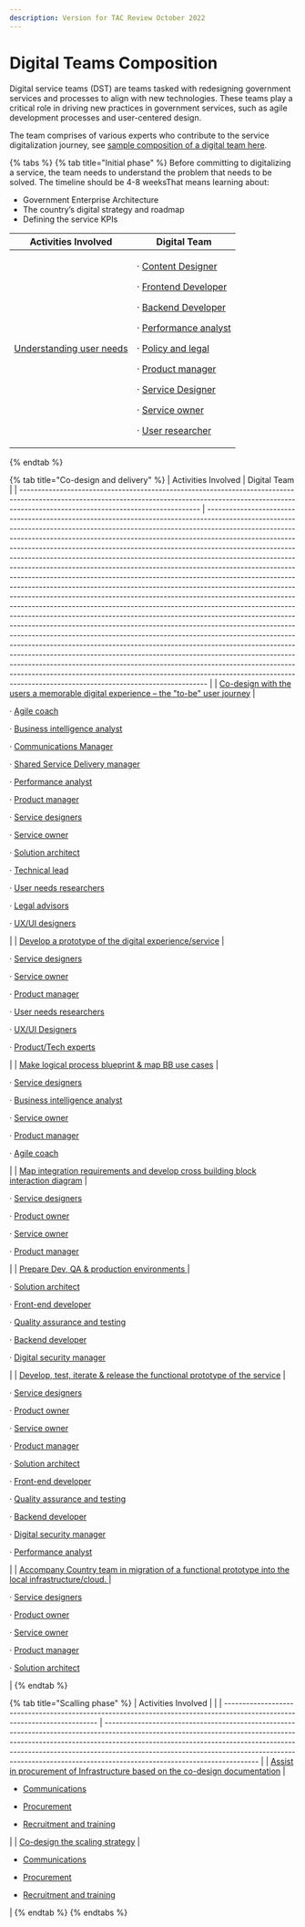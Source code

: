 ```yaml
---
description: Version for TAC Review October 2022
---
```


# Digital Teams Composition

Digital service teams (DST) are teams tasked with redesigning government services and processes to align with new technologies. These teams play a critical role in driving new practices in government services, such as agile development processes and user-centered design.

The team comprises of various experts who contribute to the service digitalization journey, see [sample composition of a digital team here](https://app.gitbook.com/o/pxmRWOPoaU8fUAbbcrus/s/4D3oEcPGpYoKnwkQmCzJ/\~/changes/OpvYVTiY5820LuHfEAbv/govstack-implementation-playbook/annex/sample-digital-team-composition).



{% tabs %}
{% tab title="Initial phase" %}
Before committing to digitalizing a service, the team needs to understand the problem that needs to be solved. The timeline should be 4-8 weeksThat means learning about:

* Government Enterprise Architecture
* The country’s digital strategy and roadmap
* Defining the service KPIs

| Activities Involved                                                                                                                                    | Digital Team                                                                                                                                                                                                                                                                                                                                                                                                                                                                                                                                                                                                                                                                                                                                                                                                                                                                                                                                                                    |
| ------------------------------------------------------------------------------------------------------------------------------------------------------ | ------------------------------------------------------------------------------------------------------------------------------------------------------------------------------------------------------------------------------------------------------------------------------------------------------------------------------------------------------------------------------------------------------------------------------------------------------------------------------------------------------------------------------------------------------------------------------------------------------------------------------------------------------------------------------------------------------------------------------------------------------------------------------------------------------------------------------------------------------------------------------------------------------------------------------------------------------------------------------- |
| [Understanding user needs](digital-service-design-standard-and-delivery-protocol/understand-user-needs-and-map-as-is-or-initial-to-be-user-journey.md) | <p>·       <a href="annex/govstack-user-profiles-taxonomy.md#content-designer">Content Designer</a></p><p>·       <a href="annex/govstack-user-profiles-taxonomy.md#front-end-developer">Frontend Developer</a></p><p>·       <a href="annex/govstack-user-profiles-taxonomy.md#back-end-developers">Backend Developer</a></p><p>·       <a href="annex/govstack-user-profiles-taxonomy.md#performance-analyst">Performance analyst</a></p><p>·       <a href="annex/govstack-user-profiles-taxonomy.md#legal-policy-officer">Policy and legal</a></p><p>·       <a href="annex/govstack-user-profiles-taxonomy.md#product-manager">Product manager</a></p><p>·       <a href="annex/govstack-user-profiles-taxonomy.md#service-designer">Service Designer</a></p><p>·       <a href="annex/govstack-user-profiles-taxonomy.md#service-owner">Service owner</a></p><p>·       <a href="annex/govstack-user-profiles-taxonomy.md#user-needs-researchers">User researcher</a></p> |
{% endtab %}

{% tab title="Co-design and delivery" %}
| Activities Involved                                                                                                                                                                                           | Digital Team                                                                                                                                                                                                                                                                                                                                                                                                                                                                                                                                                                                                                                                                                                                                                                                                                                                                                                                                                                                                                                                                                                                                                                                                                                                                                                                                                                                                                                                 |
| ------------------------------------------------------------------------------------------------------------------------------------------------------------------------------------------------------------- | ------------------------------------------------------------------------------------------------------------------------------------------------------------------------------------------------------------------------------------------------------------------------------------------------------------------------------------------------------------------------------------------------------------------------------------------------------------------------------------------------------------------------------------------------------------------------------------------------------------------------------------------------------------------------------------------------------------------------------------------------------------------------------------------------------------------------------------------------------------------------------------------------------------------------------------------------------------------------------------------------------------------------------------------------------------------------------------------------------------------------------------------------------------------------------------------------------------------------------------------------------------------------------------------------------------------------------------------------------------------------------------------------------------------------------------------------------------ |
| [Co-design with the users a memorable digital experience – the "to-be" user journey](digital-service-design-standard-and-delivery-protocol/co-design-to-be-user-journey.md)                                   | <p>·       <a href="annex/govstack-user-profiles-taxonomy.md#agile-coach">Agile coach</a></p><p>·       <a href="annex/govstack-user-profiles-taxonomy.md#business-intelligence-analyst">Business intelligence analyst</a></p><p>·       <a href="annex/govstack-user-profiles-taxonomy.md#communications-manager">Communications Manager</a></p><p>·       <a href="annex/govstack-user-profiles-taxonomy.md#shared-service-manager">Shared Service Delivery manager</a></p><p>·       <a href="annex/govstack-user-profiles-taxonomy.md#performance-analyst">Performance analyst</a></p><p>·       <a href="annex/govstack-user-profiles-taxonomy.md#product-manager">Product manager</a></p><p>·       <a href="annex/govstack-user-profiles-taxonomy.md#service-designer">Service designers</a></p><p>·       <a href="annex/govstack-user-profiles-taxonomy.md#service-owner">Service owner</a></p><p>·       <a href="annex/govstack-user-profiles-taxonomy.md#solution-architect">Solution architect</a></p><p>·       <a href="annex/govstack-user-profiles-taxonomy.md#technical-architect">Technical lead</a></p><p>·       <a href="annex/govstack-user-profiles-taxonomy.md#user-needs-researchers">User needs researchers</a></p><p>·       <a href="annex/govstack-user-profiles-taxonomy.md#legal-policy-officer">Legal advisors</a></p><p>·       <a href="annex/govstack-user-profiles-taxonomy.md#ux-ui-designers">UX/UI designers</a></p> |
| [Develop a prototype of the digital experience/service](digital-service-design-standard-and-delivery-protocol/wireframes-and-or-voice-command-flow.md)                                                        | <p>·       <a href="annex/govstack-user-profiles-taxonomy.md#service-designer">Service designers</a></p><p>·       <a href="annex/govstack-user-profiles-taxonomy.md#service-owner">Service owner</a></p><p>·       <a href="annex/govstack-user-profiles-taxonomy.md#product-manager">Product manager</a></p><p>·       <a href="annex/govstack-user-profiles-taxonomy.md#user-needs-researchers">User needs researchers</a></p><p>·       <a href="annex/govstack-user-profiles-taxonomy.md#ux-ui-designers">UX/UI Designers</a></p><p>·       <a href="annex/govstack-user-profiles-taxonomy.md#product-owner">Product/Tech experts </a></p>                                                                                                                                                                                                                                                                                                                                                                                                                                                                                                                                                                                                                                                                                                                                                                                                              |
| [Make logical process blueprint & map BB use cases](broken-reference)                                                                                                                                         | <p>·       <a href="annex/govstack-user-profiles-taxonomy.md#service-designer">Service designers</a></p><p>·       <a href="annex/govstack-user-profiles-taxonomy.md#business-intelligence-analyst">Business intelligence analyst</a></p><p>·       <a href="annex/govstack-user-profiles-taxonomy.md#service-owner">Service owner</a></p><p>·       <a href="annex/govstack-user-profiles-taxonomy.md#product-manager">Product manager</a></p><p>·       <a href="annex/govstack-user-profiles-taxonomy.md#agile-coach">Agile coach</a></p>                                                                                                                                                                                                                                                                                                                                                                                                                                                                                                                                                                                                                                                                                                                                                                                                                                                                                                                 |
| [Map integration requirements and develop cross building block interaction diagram](broken-reference)                                                                                                         | <p>·       <a href="annex/govstack-user-profiles-taxonomy.md#service-designer">Service designers</a></p><p>·       <a href="annex/govstack-user-profiles-taxonomy.md#product-owner">Product owner</a></p><p>·       <a href="annex/govstack-user-profiles-taxonomy.md#service-owner">Service owner</a></p><p>·       <a href="annex/govstack-user-profiles-taxonomy.md#product-manager">Product manager</a></p>                                                                                                                                                                                                                                                                                                                                                                                                                                                                                                                                                                                                                                                                                                                                                                                                                                                                                                                                                                                                                                              |
| [Prepare Dev, QA & production environments ](broken-reference)                                                                                                                                                | <p>·       <a href="annex/govstack-user-profiles-taxonomy.md#solution-architect">Solution architect</a></p><p>·       <a href="annex/govstack-user-profiles-taxonomy.md#front-end-developer">Front-end developer</a></p><p>·       <a href="annex/govstack-user-profiles-taxonomy.md#tester-qa-specialist">Quality assurance and testing</a></p><p>·       <a href="annex/govstack-user-profiles-taxonomy.md#back-end-developers">Backend developer</a></p><p>·       <a href="annex/govstack-user-profiles-taxonomy.md#digital-security-manager">Digital security manager</a></p>                                                                                                                                                                                                                                                                                                                                                                                                                                                                                                                                                                                                                                                                                                                                                                                                                                                                           |
| [Develop, test, iterate & release the functional prototype of the service](digital-service-design-standard-and-delivery-protocol/develop-test-iterate-and-release-the-functional-prototype-of-the-service.md) | <p>·       <a href="annex/govstack-user-profiles-taxonomy.md#service-designer">Service designers</a></p><p>·       <a href="annex/govstack-user-profiles-taxonomy.md#product-owner">Product owner</a></p><p>·       <a href="annex/govstack-user-profiles-taxonomy.md#service-owner">Service owner</a></p><p>·       <a href="annex/govstack-user-profiles-taxonomy.md#product-manager">Product manager</a></p><p>·       <a href="annex/govstack-user-profiles-taxonomy.md#solution-architect">Solution architect</a></p><p>·       <a href="annex/govstack-user-profiles-taxonomy.md#front-end-developer">Front-end developer</a></p><p>·       <a href="annex/govstack-user-profiles-taxonomy.md#tester-qa-specialist">Quality assurance and testing</a></p><p>·       <a href="annex/govstack-user-profiles-taxonomy.md#back-end-developers">Backend developer</a></p><p>·       <a href="annex/govstack-user-profiles-taxonomy.md#digital-security-manager">Digital security manager</a></p><p>·       <a href="annex/govstack-user-profiles-taxonomy.md#performance-analyst">Performance analyst</a></p>                                                                                                                                                                                                                                                                                                                                               |
| [Accompany Country team in migration of a functional prototype into the local infrastructure/cloud. ](broken-reference)                                                                                       | <p>·       <a href="annex/govstack-user-profiles-taxonomy.md#service-designer">Service designers</a></p><p>·       <a href="annex/govstack-user-profiles-taxonomy.md#product-owner">Product owner</a></p><p>·       <a href="annex/govstack-user-profiles-taxonomy.md#service-owner">Service owner</a></p><p>·       <a href="annex/govstack-user-profiles-taxonomy.md#product-manager">Product manager</a></p><p>·       <a href="annex/govstack-user-profiles-taxonomy.md#solution-architect">Solution architect</a></p>                                                                                                                                                                                                                                                                                                                                                                                                                                                                                                                                                                                                                                                                                                                                                                                                                                                                                                                                   |
{% endtab %}

{% tab title="Scalling phase" %}
| Activities Involved                                                                                                       |                                                                                                                                                                                                                                                                                                                                                                    |
| ------------------------------------------------------------------------------------------------------------------------- | ------------------------------------------------------------------------------------------------------------------------------------------------------------------------------------------------------------------------------------------------------------------------------------------------------------------------------------------------------------------ |
| [Assist in procurement of Infrastructure based on the co-design documentation](broken-reference)                          | <ul><li><a href="annex/govstack-user-profiles-taxonomy.md#communications-manager">Communications</a></li></ul><ul><li><a href="annex/govstack-user-profiles-taxonomy.md#procurement-manager">Procurement</a></li></ul><ul><li><a href="annex/govstack-user-profiles-taxonomy.md#recruitment-and-training-specialist">Recruitment and training</a></li></ul>        |
| [Co-design the scaling strategy](digital-service-design-standard-and-delivery-protocol/co-design-the-scaling-strategy.md) | <p></p><ul><li><a href="annex/govstack-user-profiles-taxonomy.md#communications-manager">Communications</a></li></ul><ul><li><a href="annex/govstack-user-profiles-taxonomy.md#procurement-manager">Procurement</a></li></ul><ul><li><a href="annex/govstack-user-profiles-taxonomy.md#recruitment-and-training-specialist">Recruitment and training</a></li></ul> |
{% endtab %}
{% endtabs %}
